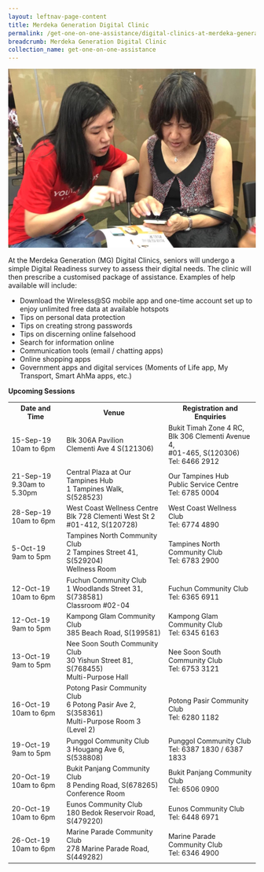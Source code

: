 ```yaml
---
layout: leftnav-page-content
title: Merdeka Generation Digital Clinic
permalink: /get-one-on-one-assistance/digital-clinics-at-merdeka-generation-roadshow/
breadcrumb: Merdeka Generation Digital Clinic
collection_name: get-one-on-one-assistance
---
```


![image](/images/get-one-on-one-assistance/merdeka-clinics1.jpeg)

At the Merdeka Generation (MG) Digital Clinics, seniors will undergo a simple Digital Readiness survey to assess their digital needs. The clinic will then prescribe a customised package of assistance. Examples of help available will include:<br>

* Download the Wireless@SG mobile app and one-time account set up to enjoy unlimited free data at available hotspots<br>
* Tips on personal data protection<br>
* Tips on creating strong passwords<br>
* Tips on discerning online falsehood<br>
* Search for information online<br>
* Communication tools (email / chatting apps)<br>
* Online shopping apps<br>
* Government apps and digital services (Moments of Life app, My Transport, Smart AhMa apps, etc.)<br>

**Upcoming Sessions**
<br>

<table>
  <tr><th><b>Date and Time</b></th>
  <th><b>Venue</b></th>
    <th><b>Registration and Enquiries</b></th></tr>
<tr>  
  <td>15-Sep-19<br>10am to 6pm</td>
  <td>Blk 306A Pavilion <br>Clementi Ave 4 S(121306)</td>
  <td>Bukit Timah Zone 4 RC, <br>Blk 306 Clementi Avenue 4, <br>#01-465, S(120306)<br>Tel: 6466 2912</td>
  </tr>
<tr>  
  <td>21-Sep-19<br>9.30am to 5.30pm</td>
  <td>Central Plaza at Our Tampines Hub <br>1 Tampines Walk, S(528523)</td>
  <td>Our Tampines Hub <br>Public Service Centre <br>Tel: 6785 0004</td>
  </tr>
<tr>  
  <td>28-Sep-19<br>10am to 6pm</td>
  <td>West Coast Wellness Centre <br>Blk 728 Clementi West St 2 <br>#01-412, S(120728)</td>
  <td>West Coast Wellness Club<br>Tel: 6774 4890</td>
  </tr>
<tr>  
  <td>5-Oct-19<br>9am to 5pm</td>
  <td>Tampines North Community Club <br>2 Tampines Street 41, S(529204) <br>Wellness Room</td>
  <td>Tampines North Community Club<br>Tel: 6783 2900</td>
  </tr>
<tr>  
  <td>12-Oct-19<br>10am to 6pm</td>
  <td>Fuchun Community Club <br>1 Woodlands Street 31, S(738581) <br>Classroom #02-04</td>
  <td>Fuchun Community Club<br>Tel: 6365 6911</td>
  </tr>
<tr>  
  <td>12-Oct-19<br>9am to 5pm</td>
  <td>Kampong Glam Community Club <br>385 Beach Road, S(199581)</td>
  <td>Kampong Glam Community Club<br>Tel: 6345 6163</td>
  </tr> 
<tr>  
  <td>13-Oct-19<br>9am to 5pm</td>
  <td>Nee Soon South Community Club <br>30 Yishun Street 81, S(768455) <br>Multi-Purpose Hall</td>
  <td>Nee Soon South Community Club<br>Tel: 6753 3121</td>
  </tr>   
<tr>  
  <td>16-Oct-19<br>10am to 6pm</td>
  <td>Potong Pasir Community Club <br>6 Potong Pasir Ave 2, S(358361) <br>Multi-Purpose Room 3 (Level 2)</td>
  <td>Potong Pasir Community Club<br>Tel: 6280 1182</td>
  </tr>  
<tr>  
  <td>19-Oct-19<br>9am to 5pm</td>
  <td>Punggol Community Club <br>3 Hougang Ave 6, S(538808)</td>
  <td>Punggol Community Club<br>Tel: 6387 1830 / 6387 1833</td>
  </tr>
<tr>  
  <td>20-Oct-19<br>10am to 6pm</td>
  <td>Bukit Panjang Community Club <br>8 Pending Road, S(678265) <br>Conference Room</td>
  <td>Bukit Panjang Community Club<br>Tel: 6506 0900</td>
  </tr>
<tr>  
  <td>20-Oct-19<br>10am to 6pm</td>
  <td>Eunos Community Club <br>180 Bedok Reservoir Road, S(479220)</td>
  <td>Eunos Community Club<br>Tel: 6448 6971</td>
  </tr>
<tr>  
  <td>26-Oct-19<br>10am to 6pm</td>
  <td>Marine Parade Community Club <br>278 Marine Parade Road, S(449282)</td>
  <td>Marine Parade Community Club<br>Tel: 6346 4900</td>
  </tr>
  
</table>

